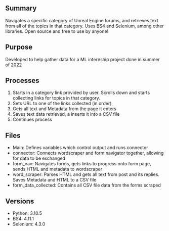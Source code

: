<h2>Summary</h2>
<p>Navigates a specific category of Unreal Engine forums, and retrieves text from all of the topics in that category. Uses BS4 and Selenium, among other libraries. Open source and free to use by anyone! </p>

<h2>Purpose</h2>
<p>Developed to help gather data for a ML internship project done in summer of 2022</p>


<h2>Processes</h2>

<ol>
  <li>Starts in a category link provided by user. Scrolls down and starts collecting links for topics in that category.</li>
  <li>Sets URL to one of the links collected (in order)</li>
  <li>Gets all text and Metadata from the page it enters</li>
  <li>Saves text data retrieved, a inserts it into a CSV file</li>
  <li>Continues process</li>
</ol>

<h2>Files</h2>

<ul>
  <li>Main: Defines variables which control output and runs connector </li>
  <li>connector: Connects wordscraper and form navigator together, allowing for data to be exchanged</li>
  <li>form_nav: Navigates forms, gets links to progress onto form page, sends HTML and metadata to wordscraper </li>
  <li>word_scraper: Parses HTML and gets all text from post and its replies. Saves Metadata and HTML to a CSV file</li>
  <li>form_data_collected: Contains all CSV file data from the forms scraped</li>
</ul>

<h2>Versions</h2>

<ul>
  <li>Python: 3.10.5</li>
  <li>BS4: 4.11.1 </li>
  <li>Selenium: 4.3.0</li>
<ul>


